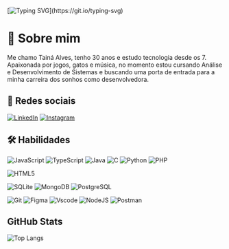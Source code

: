 [![Typing SVG](https://readme-typing-svg.demolab.com?font=Fira+Code&pause=1000&color=7E37FF&width=435&lines=Ol%C3%A1!+Bem+vindo(a)+ao+meu+perfil;Sou+a+Tain%C3%A1%2C+prazer+em+te+conhecer!)](https://git.io/typing-svg)

# 🚀 Sobre mim 

Me chamo Tainá Alves, tenho 30 anos e estudo tecnologia desde os 7. Apaixonada por jogos, gatos e música, no momento estou cursando Análise e Desenvolvimento de Sistemas e buscando uma porta de entrada para a minha carreira dos sonhos como desenvolvedora.

## 🔗 Redes sociais

[![LinkedIn](https://img.shields.io/badge/LinkedIn-0077B5?style=for-the-badge&logo=linkedin&logoColor=white)](https://www.linkedin.com/in/taina-alves-oliveira/)
[![Instagram](https://img.shields.io/badge/-Instagram-%23E4405F?style=for-the-badge&logo=instagram&logoColor=white)](https://www.instagram.com/tiltaya_/)

## 🛠 Habilidades

![JavaScript](https://img.shields.io/badge/JavaScript-F7DF1E?style=for-the-badge&logo=javascript&logoColor=black)
![TypeScript](https://img.shields.io/badge/TypeScript-007ACC?style=for-the-badge&logo=typescript&logoColor=white)
![Java](https://img.shields.io/badge/java-%23ED8B00.svg?style=for-the-badge&logo=openjdk&logoColor=white)
![C](https://img.shields.io/badge/C-00599C?style=for-the-badge&logo=c&logoColor=white)
![Python](https://img.shields.io/badge/python-3670A0?style=for-the-badge&logo=python&logoColor=ffdd54)
![PHP](https://img.shields.io/badge/PHP-%23004480?style=for-the-badge&logo=php)

![HTML5](https://img.shields.io/badge/HTML5-E34F26?style=for-the-badge&logo=html5&logoColor=white)

![SQLite](https://img.shields.io/badge/SQLite-000?style=for-the-badge&logo=sqlite&logoColor=07405E)
![MongoDB](https://img.shields.io/badge/MongoDB-%234ea94b.svg?style=for-the-badge&logo=mongodb&logoColor=white)
![PostgreSQL](https://img.shields.io/badge/PostgreSQL-000?style=for-the-badge&logo=postgresql)

![Git](https://img.shields.io/badge/GIT-E44C30?style=for-the-badge&logo=git&logoColor=white)
![Figma](https://img.shields.io/badge/Figma-696969?style=for-the-badge&logo=figma&logoColor=figma)
![Vscode](https://img.shields.io/badge/Vscode-007ACC?style=for-the-badge&logo=visual-studio-code&logoColor=white)
![NodeJS](https://img.shields.io/badge/node.js-6DA55F?style=for-the-badge&logo=node.js&logoColor=white)
![Postman](https://img.shields.io/badge/Postman-FF6C37.svg?style=for-the-badge&logo=Postman&logoColor=white)

## GitHub Stats

![Top Langs](https://github-readme-stats-git-masterrstaa-rickstaa.vercel.app/api/top-langs/?username=tiltaya&layout=compact&bg_color=000&border_color=7E37FF&title_color=7E37FF&text_color=FFF)
